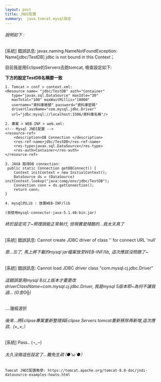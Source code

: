 ```yaml
---
layout: post
title: JNDI配置
summary:  java.tomcat.mysql設定
---
```


###### 說明如下 : 

[系統] 錯誤訊息: 
javax.naming.NameNotFoundException: Name[jdbc/TestDB] jdbc is not bound in this Context；

目前我是用Eclipse的Servers去跑tomcat, 檢查設定如下: 

**下方的設定TestDB名稱要一致**

```
1. Tomcat > conf > context.xml:
<Resource name= "jdbc/TestDB" auth="Container"
   type="javax.sql.DataSource" maxIdle="30" 
   maxTotal="100" maxWaitMillis="10000"
   username="資料庫帳號" password="資料庫密碼"
   driverClassName="com.mysql.jdbc.Driver"
   url="jdbc:mysql://localhost:3306/資料庫名稱"/>
```		
```		
2. 專案 > WEB-INF > web.xml:
<!-- Mysql JNDI配置 -->
<resource-ref>
	<description>DB Connection </description>
	<res-ref-name>jdbc/TestDB</res-ref-name>
	<res-type>javax.sql.DataSource</res-type>
	<res-auth>Container</res-auth>
</resource-ref>
```		
```
3. JAVA 取得DB connection:
 public static Connection getDBConnect() {
    Context initContext = new InitialContext();
    DataSource ds = (DataSource) initContext.lookup("java:comp/env/jdbc/TestDB");
    Connection conn = ds.getConnection();	
    return conn;
}

4. mysql的Lib : 放置WEB-INF/lib 

(我使用mysql-connector-java-5.1.40-bin.jar) 
```

###### 終於設定完了~照理說能正常執行, 但現實是殘酷的...我太天真了

[系統] 錯誤訊息: Cannot create JDBC driver of class '' for connect URL 'null'
###### 恩...忘了, 馬上將下載的mysql jar檔案放至WEB-INF/lib, 這次應該沒問題了~ 


[系統] 錯誤訊息: Cannot load JDBC driver class "com.mysql.cj.jdbc.Driver"
###### 這錯誤是用mysql 8以上版本才要更改driverClassName=com.mysql.cj.jdbc.Driver, 我是mysql 5版本耶~為何不讓我過... (ʘ言ʘ╬)


....幾經波折

###### 後來...將Eclipse專案重新整理與Eclipse Servers tomcat重新移除再新增,這次應該.. (×_×;）


[系統] Pass.. (¬_¬)


###### 太久沒做這些設定了...難免生疏 (●’ω`●）


```
Tomcat JNDI配置教學: https://tomcat.apache.org/tomcat-8.0-doc/jndi-datasource-examples-howto.html
```
